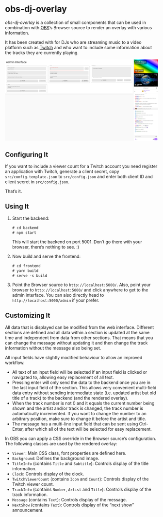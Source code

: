 # obs-dj-overlay

*obs-dj-overlay* is a collection of small components that can
be used in combination with [OBS](https://obsproject.com/)’s
Browser source to render an overlay with various information.

It has been created with for DJs who are streaming music to
a video platform such as [Twitch](https://twitch.tv/) and who
want to include some information about the tracks they are
currently playing.

![Screenshot of the admin interface](images/admin-interface.png)

## Configuring It

If you want to include a viewer count for a Twitch account
you need register an application with Twitch, generate a
client secret, copy `src/config.template.json` to `src/config.json`
and enter both client ID and client secret in `src/config.json`.

That’s it.

## Using It

1. Start the backend:

   ```
   # cd backend
   # npm start
   ```

    This will start the backend on port 5001. Don’t go there with
    your browser, there’s nothing to see. :)
    
1. Now build and serve the frontend:

    ```
    # cd frontend
    # yarn build
    # serve -s build
    ```

1. Point the Browser source to `http://localhost:5000/`. Also, point
your browser to `http://localhost:5000/` and click anywhere to get
to the admin interface. You can also directly head to
`http://localhost:5000/admin` if your prefer.

## Customizing It

All data that is displayed can be modified from the web interface.
Different sections are defined and all data within a section is updated
at the same time and independent from data from other sections. That
means that you can change the message without updating it and then
change the track information without the message also being set.

All input fields have slightly modified behaviour to allow an improved
workflow.

* All text of an input field will be selected if an input field is clicked or
navigated to, allowing easy replacement of all text.
* Pressing enter will only send the data to the backend once you are in
the last input field of the section. This allows very convenient multi-field
data entry without sending intermediate state (i.e. updated artist but old
title of a track) to the backend (and the rendered overlay).
* When the track number is not 0 and it equals the current number being
shown and the artist and/or track is changed, the track number is
automatically incremented. If you want to change the number to an
arbitrary position, make sure to change it before the artist and title.
* The message has a multi-line input field that can be sent using
Ctrl-Enter, after which all of the text will be selected for easy
replacement.

In OBS you can apply a CSS override in the Browser source’s
configuration. The following classes are used by the rendered overlay: 

* `Viewer`: Main CSS class, font properties are defined here.
* `Background`: Defines the background image.
* `TitleInfo` (contains `Title` and `Subtitle`): Controls display of
the title information.
* `Clock`: Controls display of the clock.
* `TwitchViewerCount` (contains `Icon` and `Count`): Controls
display of the Twitch viewer count.
* `TrackInfo` (contains `Number`, `Artist` and `Title`): Controls
display of the track information.
* `Message` (contains `Text`): Controls display of the message.
* `NextShow` (contains `Text`): Controls display of the “next
show” announcement.
